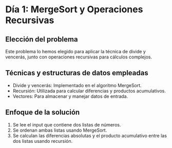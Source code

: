 # Día 1: MergeSort y Operaciones Recursivas

## Elección del problema
Este problema lo hemos elegido para aplicar la técnica de divide y vencerás, junto con operaciones recursivas para cálculos complejos.

## Técnicas y estructuras de datos empleadas
- Divide y vencerás: Implementado en el algoritmo MergeSort.
- Recursión: Utilizada para calcular diferencias y productos acumulativos.
- Vectores: Para almacenar y manejar datos de entrada.

## Enfoque de la solución
1. Se lee el input que contiene dos listas de números.
2. Se ordenan ambas listas usando MergeSort.
3. Se calculan las diferencias absolutas y el producto acumulativo entre las dos listas usando recursión.
